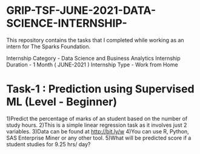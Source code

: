 # GRIP-TSF-JUNE-2021-DATA-SCIENCE-INTERNSHIP-
This repository contains the tasks that I completed while working as an intern for The Sparks Foundation.

Internship Category - Data Science and Business Analytics
Internship Duration - 1 Month ( JUNE-2021 )
Internship Type - Work from Home

# Task-1 : Prediction using Supervised ML (Level - Beginner)
  1)Predict the percentage of marks of an student based on the number of study hours.
  2)This is a simple linear regression task as it involves just 2 variables.
  3)Data can be found at http://bit.ly/w
  4)You can use R, Python, SAS Enterprise Miner or any other tool.
  5)What will be predicted score if a student studies for 9.25 hrs/ day?
